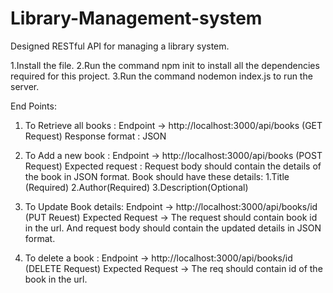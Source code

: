 # Library-Management-system
Designed RESTful API for managing a library system.

1.Install the file.
2.Run the command npm init to install all the dependencies required for this project.
3.Run the command nodemon index.js to run the server.

End Points:
1. To Retrieve all books :
   Endpoint -> http://localhost:3000/api/books  (GET Request)
   Response format : JSON   
2.  To Add a new book :
    Endpoint -> http://localhost:3000/api/books   (POST Request)
    Expected request : Request body should contain the details of the book in JSON format.
                      Book should have these details:
                               1.Title (Required)
                               2.Author(Required)
                               3.Description(Optional)
     
3.  To Update Book details:
     Endpoint -> http://localhost:3000/api/books/id (PUT Reuest)
     Expected Request -> The request should contain book id in the url.
                        And request body should contain the updated details in JSON format.
     
4.  To delete a book :
     Endpoint -> http://localhost:3000/api/books/id  (DELETE Request)
     Expected Request -> The req should contain id of the book in the url.
    

